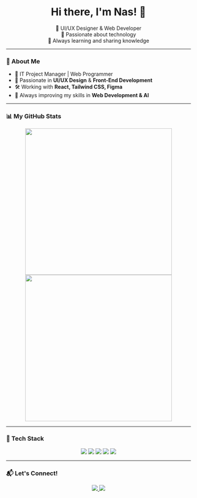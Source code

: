 <h1 align="center">Hi there, I'm Nas! 👋</h1>

<p align="center">
🔹 UI/UX Designer & Web Developer <br>
🔹 Passionate about technology <br>
🔹 Always learning and sharing knowledge <br>
</p>

---

### 🚀 About Me
- 💼 IT Project Manager | Web Programmer  
- 🎨 Passionate in **UI/UX Design** & **Front-End Development**  
- 🛠️ Working with **React, Tailwind CSS, Figma**  
- 📖 Always improving my skills in **Web Development & AI**  

---

### 📊 My GitHub Stats  
<p align="center">
  <img src="https://github-readme-stats.vercel.app/api?username=dinkznasaruddin&show_icons=true&theme=radical" width="400"/>
  <img src="https://github-readme-streak-stats.herokuapp.com/?user=dinkznasaruddin&theme=radical" width="400"/>
</p>

---

### 🔧 Tech Stack
<p align="center">
  <img src="https://img.shields.io/badge/Code-HTML5-informational?style=flat&logo=html5&logoColor=white&color=E34F26" />
  <img src="https://img.shields.io/badge/Code-CSS3-informational?style=flat&logo=css3&logoColor=white&color=1572B6" />
  <img src="https://img.shields.io/badge/Code-JavaScript-informational?style=flat&logo=javascript&logoColor=white&color=F7DF1E" />
  <img src="https://img.shields.io/badge/Code-React-informational?style=flat&logo=react&logoColor=white&color=61DAFB" />
  <img src="https://img.shields.io/badge/Design-Figma-informational?style=flat&logo=figma&logoColor=white&color=F24E1E" />
</p>

---

### 📬 Let's Connect!
<p align="center">
  <a href="https://www.linkedin.com/in/dinkznasaruddin/">
    <img src="https://img.shields.io/badge/LinkedIn-Connect-blue?style=flat&logo=linkedin" />
  </a>
  <a href="https://github.com/dinkznasaruddin">
    <img src="https://img.shields.io/badge/GitHub-Follow-black?style=flat&logo=github" />
  </a>
</p>
